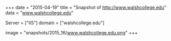 
+++
date = "2015-04-19"
title = "Snapshot of http://www.walshcollege.edu"
data = "www.walshcollege.edu"

Server = ["IIS"]
domain = ["walshcollege.edu"]

  image = "snapshots/2015_16/www.walshcollege.edu.png"
+++
#
